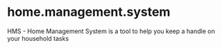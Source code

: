 # home.management.system
HMS - Home Management System is a tool to help you keep a handle on your household tasks
